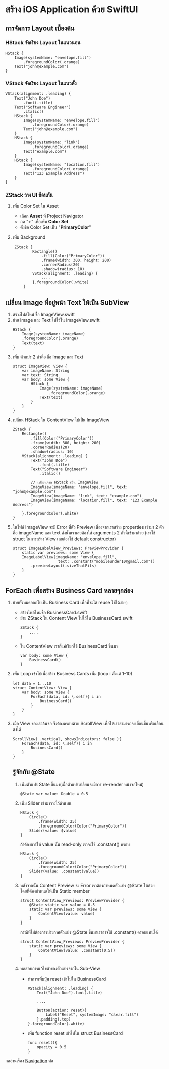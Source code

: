 # สร้าง iOS Application ด้วย SwiftUI
## การจัดการ Layout เบื้องต้น
### HStack จัดเรียง Layout ในแนวนอน
```
HStack {
    Image(systemName: "envelope.fill")
        .foregroundColor(.orange)
    Text("john@example.com")
}
```

### VStack จัดเรียง Layout ในแนวตั้ง
```
VStack(alignment: .leading) {
    Text("John Doe")
        .font(.title)
    Text("Software Engineer")
        .italic()
    HStack {
        Image(systemName: "envelope.fill")
            .foregroundColor(.orange)
        Text("john@example.com")
    }
    HStack {
        Image(systemName: "link")
            .foregroundColor(.orange)
        Text("example.com")
    }
    HStack {
        Image(systemName: "location.fill")
            .foregroundColor(.orange)
        Text("123 Example Address")
    }
}
```

### ZStack วาง UI ซ้อนกัน
1. เพิ่ม Color Set ใน Asset
    * เลือก __Asset__ ที่ Project Navigator
    * กด "__+__" เพื่อเพิ่ม __Color Set__ 
    * ตั้งชื่อ Color Set เป็น "__PrimaryColor__"

1. เพิ่ม Background 
```
    ZStack {
            Rectangle()
                .fill(Color("PrimaryColor"))
                .frame(width: 300, height: 200)
                .cornerRadius(20)
                .shadow(radius: 10)
            VStack(alignment: .leading) {
                ....
            }.foregroundColor(.white)
        }
```

## เปลี่ยน Image ที่อยู่หน้า Text ให้เป็น SubView
1. สร้างไฟล์ใหม่ ชื่อ ImageView.swift
1. ย้าย Image และ Text ไปไว้ใน ImageView.swift
    ```
    HStack {
        Image(systemName: imageName)
        .foregroundColor(.orange)
        Text(text)
    }
    ```
1. เพิ่ม ตัวแปร 2 ตัวคือ ชื่อ Image และ Text
    ```
    struct ImageView: View {
        var imageName: String
        var text: String
        var body: some View {
            HStack {
                Image(systemName: imageName)
                    .foregroundColor(.orange)
                Text(text)
            }
        }
    }
    ```
1. เปลี่ยน HStack ใน ContentView ไปเป็น ImageView
    ```
    ZStack {
        Rectangle()
            .fill(Color("PrimaryColor"))
            .frame(width: 300, height: 200)
            .cornerRadius(20)
            .shadow(radius: 10)
        VStack(alignment: .leading) {
            Text("John Doe")
                .font(.title)
            Text("Software Engineer")
                .italic()

            // เปลี่ยนจาก HStack เป็น ImageView
            ImageView(imageName: "envelope.fill", text: "john@example.com")
            ImageView(imageName: "link", text: "example.com")
            ImageView(imageName: "location.fill", text: "123 Example Address")

        }.foregroundColor(.white)
    }
    ```
1. ในไฟล์ ImageView จะมี Error ที่ตัว Preview เนื่องจากเราสร้าง properties เข้ามา 2 ตัวคือ imageName และ text ดังนั้นเราเลยต้องใส่ arguments 2 ตัวนี้เข้ามาด้วย (เราใช้ struct ในการสร้าง View เลยต้องใช้ default constructor)
    ```
    struct ImageLabelView_Previews: PreviewProvider {
        static var previews: some View {
        ImageLabelView(imageName: "envelope.fill",
                        text: .constant("mobileunder10@gmail.com"))
            .previewLayout(.sizeThatFits)
        }
    }
    ```
## ForEach เพื่อสร้าง Business Card หลายๆกล่อง
1. ย้ายทั้งหมดออกไปเป็น Business Card เพื่อที่จะได้ reuse ใช้ได้ง่ายๆ
    * สร้างไฟล์ใหม่ชื่อ BusinessCard.swift
    * ย้าย ZStack ใน Content View ไปไว้ใน BusinessCard.swift
        ```
        ZStack {
            ....
        }
        ```
    * ใน ContentView เราก็แค่เรียกใช้ BusinessCard ขึ้นมา
        ```
        var body: some View {
            BusinessCard()
        }
        ```
1. เพิ่ม Loop เข้าไปเพื่อสร้าง Business Cards เพิ่ม (loop i ตั้งแต่ 1-10)
    ```
    let data = 1...10
    struct ContentView: View {
        var body: some View {
            ForEach(data, id: \.self){ i in
                BusinessCard()
            }
        }
    }
    ```
1. เมื่อ View ของเราล้นจอ จึงต้องครอบด้วย ScrollView เพื่อให้เราสามารถจะเลื่อนขึ้นหรือเลื่อนลงได้
    ```
    ScrollView( .vertical, showsIndicators: false ){
        ForEach(data, id: \.self){ i in
            BusinessCard()
        }
    }
    ```

    ## รู้จักกับ @State
    1. เพิ่มตัวแปร State ขึ้นมา(เมื่อตัวแปรเปลี่ยนจะมีการ re-render หน้าจอใหม่)
        ```
        @State var value: Double = 0.5
        ```
    1. เพิ่ม Slider เข้ามาวางไว้ด้านบน
        ```
        HStack {
            Circle()
                .frame(width: 25)
                .foregroundColor(Color("PrimaryColor"))
            Slider(value: $value)
        }
        ```
        ถ้าต้องการให้ value นั้น read-only เราจะใช้ .constant() ครอบ
        ```
        HStack {
            Circle()
                .frame(width: 25)
                .foregroundColor(Color("PrimaryColor"))
            Slider(value: .constant(value))
        }
        ```

    1. หลังจากนั้น Content Preview จะ Error เราต้องกำหนดตัวแปร @State ให้ด้วย โดยที่ต้องกำหนดให้เป็น Static member
        ```
        struct ContentView_Previews: PreviewProvider {
            @State static var value = 0.5
            static var previews: some View {
                ContentView(value: value)
            }
        }
        ```
        กรณีที่ไม่ต้องการประกาศตัวแปร @State ขึ้นมาเราอาจใช้ .constant() ครอบแทนได้
        ```
        struct ContentView_Previews: PreviewProvider {
            static var previews: some View {
                ContentView(value: .constant(0.5))
            }
        }
        ```
    1. ทดสอบการแก้ไขค่าของตัวแปรจากใน Sub-View
        * ทำการเพิ่มปุ่ม reset เข้าไปใน BusinessCard
            ```
            VStack(alignment: .leading) {
                Text("John Doe").font(.title)
                
                ....

                Button(action: reset){
                    Label("Reset", systemImage: "clear.fill")
                }.padding(.top)
            }.foregroundColor(.white)
            ```
        * เพิ่ม function reset เข้าไปใน struct BusinessCard
            ```
            func reset(){
                opacity = 0.5
            }
            ```
กดอ่านเรื่อง [Navigation](Navigation.md) ต่อ